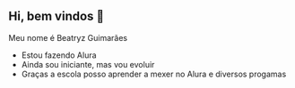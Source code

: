 ## Hi, bem vindos 👋

Meu nome é Beatryz Guimarães

- Estou fazendo Alura
- Ainda sou iniciante, mas vou evoluir
- Graças a escola posso aprender a mexer no Alura e diversos progamas
